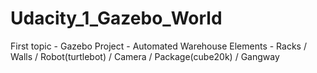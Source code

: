 # Udacity_1_Gazebo_World
First topic - Gazebo Project - Automated Warehouse 
Elements - Racks / Walls / Robot(turtlebot) / Camera / Package(cube20k) / Gangway
